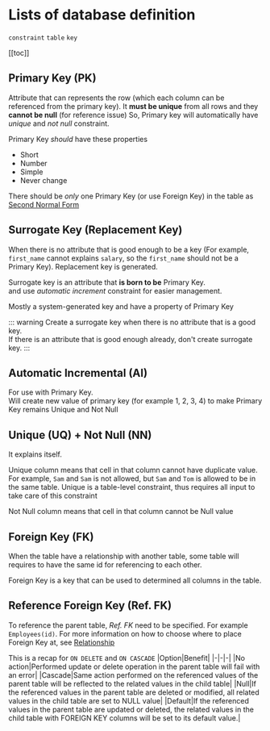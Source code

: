 # Lists of database definition
`constraint` `table` `key`

[[toc]]
## Primary Key (PK)
Attribute that can represents the row (which each column can be referenced from the primary key). It **must be unique** from all rows and they **cannot be null** (for reference issue) So, Primary key will automatically have *unique* and *not null* constraint.

Primary Key *should* have these properties
- Short
- Number
- Simple
- Never change

There should be *only* one Primary Key (or use Foreign Key) in the table as [Second Normal Form](/Normalization/2NF.md)

## Surrogate Key (Replacement Key)
When there is no attribute that is good enough to be a key (For example, `first_name` cannot explains `salary`, so the `first_name` should not be a Primary Key). Replacement key is generated.

Surrogate key is an attribute that **is born to be** Primary Key.<br>
and use *automatic increment* constraint for easier management.

Mostly a system-generated key and have a property of Primary Key

::: warning
Create a surrogate key when there is no attribute that is a good key.<br>
If there is an attribute that is good enough already, don't create surrogate key.
:::

## Automatic Incremental (AI)
For use with Primary Key.<br>
Will create new value of primary key (for example 1, 2, 3, 4) to make Primary Key remains Unique and Not Null

## Unique (UQ) + Not Null (NN)
It explains itself.

Unique column means that cell in that column cannot have duplicate value.
For example, `Sam` and `Sam` is not allowed, but `Sam` and `Tom` is allowed to be in the same table. Unique is a table-level constraint, thus requires all input to take care of this constraint

Not Null column means that cell in that column cannot be Null value

## Foreign Key (FK)
When the table have a relationship with another table, some table will requires to have the same id for referencing to each other. 

Foreign Key is a key that can be used to determined all columns in the table.

## Reference Foreign Key (Ref. FK)
To reference the parent table, *Ref. FK* need to be specified. For example `Employees(id)`. For more information on how to choose where to place Foreign Key at, see [Relationship](/Overall/Relationship/)

This is a recap for `ON DELETE` and `ON CASCADE`
|Option|Benefit|
|-|-|-|
|No action|Performed update or delete operation in the parent table will fail with an error|
|Cascade|Same action performed on the referenced values of the parent table will be reflected to the related values in the child table|
|Null|If the referenced values in the parent table are deleted or modified, all related values in the child table are set to NULL value|
|Default|If the referenced values in the parent table are updated or deleted, the related values in the child table with FOREIGN KEY columns will be set to its default value.|